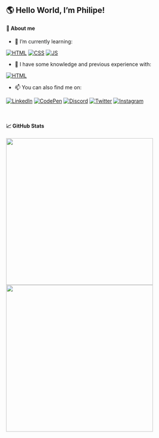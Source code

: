 ## 🌎 Hello World, I’m Philipe!

#### 📌 About me

- 🌱 I’m currently learning:

[![HTML](https://img.shields.io/badge/HTML5-E34F26?style=flat&logo=html5&logoColor=white)](#) [![CSS](https://img.shields.io/badge/CSS3-1572B6?style=flat&logo=css3&logoColor=white)](#) [![JS](https://img.shields.io/badge/JavaScript-323330?style=flat&logo=javascript&logoColor=F7DF1E)](#)

- 📝 I have some knowledge and previous experience with:

[![HTML](https://img.shields.io/badge/Microsoft_Access-A4373A?style=flat&logo=microsoft-access&logoColor=white)](#)

- 📫 You can also find me on:

[![LinkedIn](https://img.shields.io/badge/LinkedIn-0077B5?style=flat&logo=linkedin&logoColor=white)](https://linkedin.com/phislipe)
[![CodePen](https://img.shields.io/badge/CodePen-303030?style=flat&logo=codepen&logoColor=white)](https://codepen.io/phislipe)
[![Discord](https://img.shields.io/badge/Discord-7289DA?style=flat&logo=discord&logoColor=white)](https://discordapp.com/users/330876903928102912)
[![Twitter](https://img.shields.io/badge/Twitter-1DA1F2?style=flat&logo=twitter&logoColor=white)](https://twitter.com/phislipe)
[![Instagram](https://img.shields.io/badge/Instagram-E4405F?style=flat&logo=instagram&logoColor=white)](https://instagram.com/phislipe)

<br>

#### 📈 GitHub Stats

<a href="https://github.com/anuraghazra/github-readme-stats">
  <img width="400em" src="https://github-readme-stats.vercel.app/api?username=phislipe&show_icons=true&theme=codeSTACKr&include_all_commits=true&count_private=true"/>
<br>
  <img width="400em" src="https://github-readme-stats.vercel.app/api/top-langs/?username=phislipe&layout=compact&langs_count=7&theme=codeSTACKr"/>
</a>
